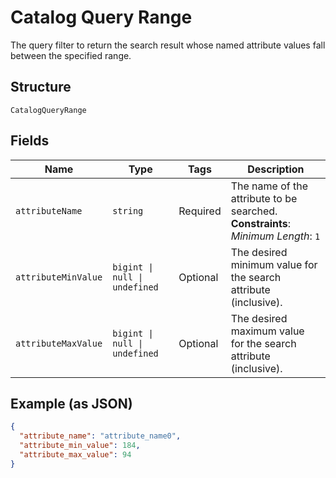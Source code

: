 
# Catalog Query Range

The query filter to return the search result whose named attribute values fall between the specified range.

## Structure

`CatalogQueryRange`

## Fields

| Name | Type | Tags | Description |
|  --- | --- | --- | --- |
| `attributeName` | `string` | Required | The name of the attribute to be searched.<br/>**Constraints**: *Minimum Length*: `1` |
| `attributeMinValue` | `bigint \| null \| undefined` | Optional | The desired minimum value for the search attribute (inclusive). |
| `attributeMaxValue` | `bigint \| null \| undefined` | Optional | The desired maximum value for the search attribute (inclusive). |

## Example (as JSON)

```json
{
  "attribute_name": "attribute_name0",
  "attribute_min_value": 184,
  "attribute_max_value": 94
}
```

